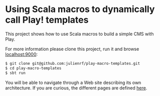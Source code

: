 Using Scala macros to dynamically call Play! templates
======================================================

This project shows how to use Scala macros to build a simple CMS with Play.

For more information please clone this project, run it and browse [localhost:9000](http://localhost:9000):

```bash
$ git clone git@github.com:julienrf/play-macro-templates.git
$ cd play-macro-templates
$ sbt run
```

You will be able to navigate through a Web site describing its own architecture. If you are curious, the different pages are defined [here](/julienrf/play-macro-templates/tree/master/app/views/pages).